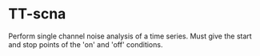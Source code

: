 # TT-scna
Perform single channel noise analysis of a time series. Must give the start and stop points of the 'on' and 'off' conditions.
